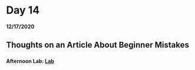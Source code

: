 # Day 14
__12/17/2020__

## Thoughts on an Article About Beginner Mistakes

### 

### 

### 

#### Afternoon Lab: [Lab](lablink)
